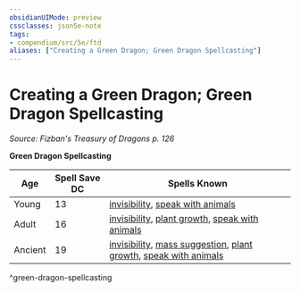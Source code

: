 ```yaml
---
obsidianUIMode: preview
cssclasses: json5e-note
tags:
- compendium/src/5e/ftd
aliases: ["Creating a Green Dragon; Green Dragon Spellcasting"]
---
```

# Creating a Green Dragon; Green Dragon Spellcasting
*Source: Fizban's Treasury of Dragons p. 126* 

**Green Dragon Spellcasting**

| Age | Spell Save DC | Spells Known |
|-----|---------------|--------------|
| Young | 13 | [invisibility](compendium/spells/invisibility.md), [speak with animals](compendium/spells/speak-with-animals.md) |
| Adult | 16 | [invisibility](compendium/spells/invisibility.md), [plant growth](compendium/spells/plant-growth.md), [speak with animals](compendium/spells/speak-with-animals.md) |
| Ancient | 19 | [invisibility](compendium/spells/invisibility.md), [mass suggestion](compendium/spells/mass-suggestion.md), [plant growth](compendium/spells/plant-growth.md), [speak with animals](compendium/spells/speak-with-animals.md) |
^green-dragon-spellcasting